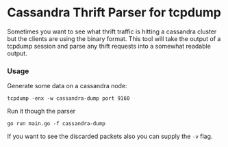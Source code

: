 # Cassandra Thrift Parser for tcpdump

Sometimes you want to see what thrift traffic is hitting a cassandra cluster but the clients are using the
binary format. This tool will take the output of a tcpdump session and parse any thift requests into a somewhat
readable output.

### Usage

 Generate some data on a cassandra node:

    tcpdump -enx -w cassandra-dump port 9160

Run it though the parser

    go run main.go -f cassandra-dump

If you want to see the discarded packets also you can supply the `-v` flag.
